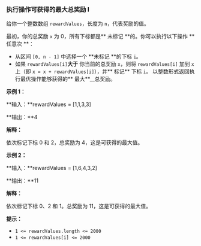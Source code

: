 ### 执行操作可获得的最大总奖励 I ###
给你一个整数数组 `rewardValues`，长度为 `n`，代表奖励的值。

最初，你的总奖励 `x` 为 0，所有下标都是** 未标记 **的。你可以执行以下操作 **任意次 **：

* 从区间 `[0, n - 1]` 中选择一个 **未标记 **的下标 `i`。
* 如果 `rewardValues[i]`**大于** 你当前的总奖励 `x`，则将 `rewardValues[i]` 加到 `x` 上（即 `x = x + rewardValues[i]`），并** 标记** 下标 `i`。
以整数形式返回执行最优操作能够获得的** 最大**__总奖励。



**示例 1：**

**输入：**rewardValues = [1,1,3,3]

**输出：**4

**解释：**

依次标记下标 0 和 2，总奖励为 4，这是可获得的最大值。


**示例 2：**

**输入：**rewardValues = [1,6,4,3,2]

**输出：**11

**解释：**

依次标记下标 0、2 和 1。总奖励为 11，这是可获得的最大值。




**提示：**

* `1 <= rewardValues.length <= 2000`
* `1 <= rewardValues[i] <= 2000`

